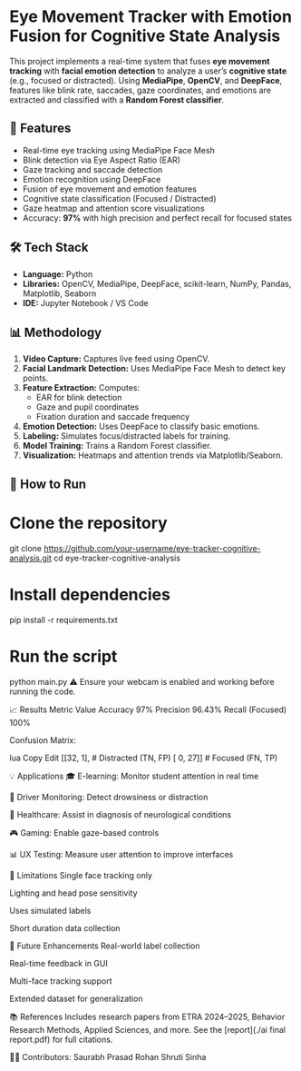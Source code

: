 # Eye Movement Tracker with Emotion Fusion for Cognitive State Analysis

This project implements a real-time system that fuses **eye movement tracking** with **facial emotion detection** to analyze a user’s **cognitive state** (e.g., focused or distracted). Using **MediaPipe**, **OpenCV**, and **DeepFace**, features like blink rate, saccades, gaze coordinates, and emotions are extracted and classified with a **Random Forest classifier**.

## 📌 Features

- Real-time eye tracking using MediaPipe Face Mesh
- Blink detection via Eye Aspect Ratio (EAR)
- Gaze tracking and saccade detection
- Emotion recognition using DeepFace
- Fusion of eye movement and emotion features
- Cognitive state classification (Focused / Distracted)
- Gaze heatmap and attention score visualizations
- Accuracy: **97%** with high precision and perfect recall for focused states

## 🛠️ Tech Stack

- **Language:** Python
- **Libraries:** OpenCV, MediaPipe, DeepFace, scikit-learn, NumPy, Pandas, Matplotlib, Seaborn
- **IDE:** Jupyter Notebook / VS Code

## 📊 Methodology

1. **Video Capture:** Captures live feed using OpenCV.
2. **Facial Landmark Detection:** Uses MediaPipe Face Mesh to detect key points.
3. **Feature Extraction:** Computes:
   - EAR for blink detection
   - Gaze and pupil coordinates
   - Fixation duration and saccade frequency
4. **Emotion Detection:** Uses DeepFace to classify basic emotions.
5. **Labeling:** Simulates focus/distracted labels for training.
6. **Model Training:** Trains a Random Forest classifier.
7. **Visualization:** Heatmaps and attention trends via Matplotlib/Seaborn.

## 🚀 How to Run
# Clone the repository
git clone https://github.com/your-username/eye-tracker-cognitive-analysis.git
cd eye-tracker-cognitive-analysis

# Install dependencies
pip install -r requirements.txt

# Run the script
python main.py
⚠️ Ensure your webcam is enabled and working before running the code.

📈 Results
Metric	Value
Accuracy	97%
Precision	96.43%
Recall (Focused)	100%

Confusion Matrix:

lua
Copy
Edit
[[32, 1],   # Distracted (TN, FP)
 [ 0, 27]]  # Focused    (FN, TP)

💡 Applications
🎓 E-learning: Monitor student attention in real time

🚗 Driver Monitoring: Detect drowsiness or distraction

🧠 Healthcare: Assist in diagnosis of neurological conditions

🎮 Gaming: Enable gaze-based controls

📊 UX Testing: Measure user attention to improve interfaces

📌 Limitations
Single face tracking only

Lighting and head pose sensitivity

Uses simulated labels

Short duration data collection

🧠 Future Enhancements
Real-world label collection

Real-time feedback in GUI

Multi-face tracking support

Extended dataset for generalization

📚 References
Includes research papers from ETRA 2024–2025, Behavior Research Methods, Applied Sciences, and more. See the [report](./ai final report.pdf) for full citations.

👨‍💻 Contributors:
Saurabh Prasad
Rohan
Shruti Sinha
